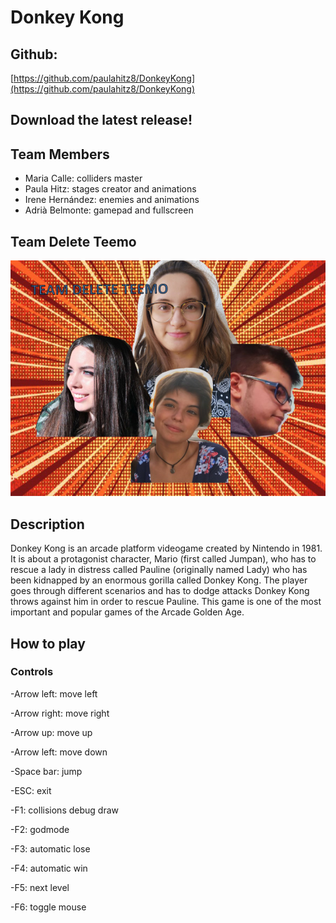# Donkey Kong 

## Github: 

[https://github.com/paulahitz8/DonkeyKong](https://github.com/paulahitz8/DonkeyKong)

## Download the latest release!

## Team Members

* Maria Calle: colliders master
* Paula Hitz: stages creator and animations
* Irene Hernández: enemies and animations
* Adrià Belmonte: gamepad and fullscreen

## Team Delete Teemo
![Team Photo](https://raw.githubusercontent.com/paulahitz8/DonkeyKong/master/Wiki/Images%20used/TeamPhoto.jpg)


## Description
Donkey Kong is an arcade platform videogame created by Nintendo in 1981. It is about a protagonist character, Mario (first called Jumpan), who has to rescue a lady in distress called Pauline (originally named Lady) who has been kidnapped by an enormous gorilla called Donkey Kong. The player goes through different scenarios and has to dodge attacks Donkey Kong throws against him in order to rescue Pauline. This game is one of the most important and popular games of the Arcade Golden Age.

## How to play
### Controls 

-Arrow left: move left


-Arrow right: move right


-Arrow up: move up


-Arrow left: move down


-Space bar: jump 


-ESC: exit


-F1: collisions debug draw


-F2: godmode 


-F3: automatic lose


-F4: automatic win


-F5: next level


-F6: toggle mouse




